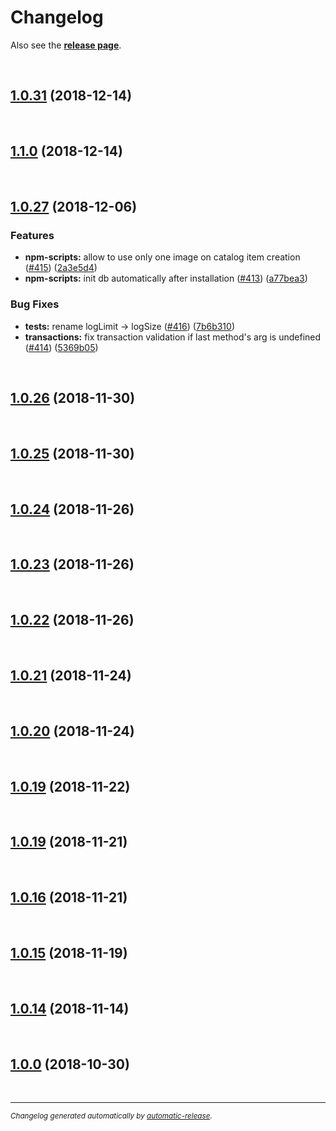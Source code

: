 # Changelog

Also see the **[release page](https://github.com/ioFog/Controller/releases)**.

<br>

## [1.0.31](https://github.com/ioFog/Controller/releases/tag/1.0.31) (2018-12-14)


<br>

## [1.1.0](https://github.com/ioFog/Controller/releases/tag/1.1.0) (2018-12-14)


<br>

## [1.0.27](https://github.com/ioFog/Controller/releases/tag/1.0.27) (2018-12-06)

### Features

* **npm-scripts:** allow to use only one image on catalog item creation ([#415](https://github.com/ioFog/Controller/issues/415)) ([2a3e5d4](https://github.com/ioFog/Controller/commit/2a3e5d4))
* **npm-scripts:** init db automatically after installation ([#413](https://github.com/ioFog/Controller/issues/413)) ([a77bea3](https://github.com/ioFog/Controller/commit/a77bea3))

### Bug Fixes

* **tests:** rename logLimit -> logSize ([#416](https://github.com/ioFog/Controller/issues/416)) ([7b6b310](https://github.com/ioFog/Controller/commit/7b6b310))
* **transactions:** fix transaction validation if last method's arg is undefined ([#414](https://github.com/ioFog/Controller/issues/414)) ([5369b05](https://github.com/ioFog/Controller/commit/5369b05))

<br>

## [1.0.26](https://github.com/ioFog/Controller/releases/tag/1.0.26) (2018-11-30)


<br>

## [1.0.25](https://github.com/ioFog/Controller/releases/tag/1.0.25) (2018-11-30)


<br>

## [1.0.24](https://github.com/ioFog/Controller/releases/tag/1.0.24) (2018-11-26)


<br>

## [1.0.23](https://github.com/ioFog/Controller/releases/tag/1.0.23) (2018-11-26)


<br>

## [1.0.22](https://github.com/ioFog/Controller/releases/tag/1.0.22) (2018-11-26)


<br>

## [1.0.21](https://github.com/ioFog/Controller/releases/tag/1.0.21) (2018-11-24)


<br>

## [1.0.20](https://github.com/ioFog/Controller/releases/tag/1.0.20) (2018-11-24)


<br>

## [1.0.19](https://github.com/ioFog/Controller/releases/tag/1.0.19) (2018-11-22)


<br>

## [1.0.19](https://github.com/ioFog/Controller/releases/tag/1.0.19) (2018-11-21)


<br>

## [1.0.16](https://github.com/ioFog/Controller/releases/tag/1.0.16) (2018-11-21)


<br>

## [1.0.15](https://github.com/ioFog/Controller/releases/tag/1.0.15) (2018-11-19)


<br>

## [1.0.14](https://github.com/ioFog/Controller/releases/tag/1.0.14) (2018-11-14)


<br>

## [1.0.0](https://github.com/ioFog/Controller/releases/tag/1.0.0) (2018-10-30)


<br>

---

<sup>*Changelog generated automatically by [automatic-release](https://github.com/dominique-mueller/automatic-release).*</sup>
